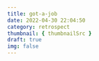 ```yaml
---
title: got-a-job
date: 2022-04-30 22:04:50
category: retrospect
thumbnail: { thumbnailSrc }
draft: true
img: false
---
```

